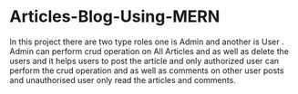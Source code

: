 # Articles-Blog-Using-MERN
In this project there are two type roles one is Admin and another is
User . Admin can perform crud operation on All Articles and as well as 
delete the users and it helps users to post the article and only
authorized user can perform the crud operation and as well as comments
on other user posts and unauthorised user only read the articles and comments.
